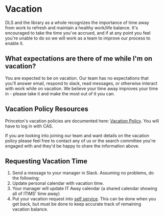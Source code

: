 # Vacation

DLS and the library as a whole recognizes the importance of time away from work
to refresh and maintain a healthy work/life balance. It's encouraged to take the
time you've accrued, and if at any point you feel you're unable to do so we will
work as a team to improve our process to enable it.

## What expectations are there of me while I'm on vacation?

You are expected to be on vacation. Our team has no expectations that you'll
answer email, respond to slack, read messages, or otherwise interact with work
while on vacation. We believe your time away improves your time in - please take
it and make the most out of it you can.

## Vacation Policy Resources

Princeton's vacation policies are documented here: [Vacation
Policy](https://hr.princeton.edu/myhr/policies/vacation). You will have to log
in with CAS.

If you are looking into joining our team and want details on the vacation policy
please feel free to contact any of us or the search committee you're engaged
with and they'd be happy to share the information above.

## Requesting Vacation Time

1. Send a message to your manager in Slack. Assuming no problems, do the
   following:
1. Update personal calendar with vacation time.
1. Your manager will update IT Away calendar (a shared calendar showing all of ITIMS' time away)
1. Put your vacation request into [self service](http://www.princeton.edu/hr/progserv/sds/applications/selfservice.html). This can be done when you get back, but must be done to keep accurate track of remaining vacation balance.
